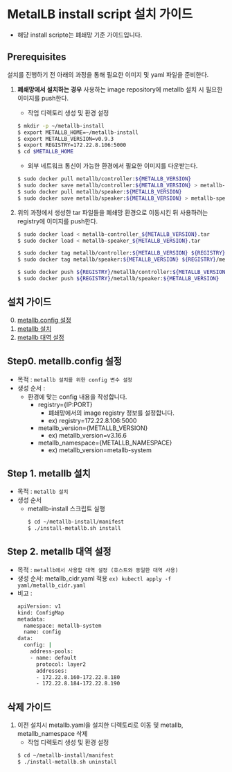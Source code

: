 
# MetalLB install script 설치 가이드
* 해당 install scripte는 폐쇄망 기준 가이드입니다.

## Prerequisites
설치를 진행하기 전 아래의 과정을 통해 필요한 이미지 및 yaml 파일을 준비한다.
1. **폐쇄망에서 설치하는 경우** 사용하는 image repository에 metallb 설치 시 필요한 이미지를 push한다. 

    * 작업 디렉토리 생성 및 환경 설정
    ```bash
    $ mkdir -p ~/metallb-install
    $ export METALLB_HOME=~/metallb-install
    $ export METALLB_VERSION=v0.9.3
    $ export REGISTRY=172.22.8.106:5000
    $ cd $METALLB_HOME
    ```

    * 외부 네트워크 통신이 가능한 환경에서 필요한 이미지를 다운받는다.
    ```bash
    $ sudo docker pull metallb/controller:${METALLB_VERSION}
    $ sudo docker save metallb/controller:${METALLB_VERSION} > metallb-controller_${METALLB_VERSION}.tar
    $ sudo docker pull metallb/speaker:${METALLB_VERSION}
    $ sudo docker save metallb/speaker:${METALLB_VERSION} > metallb-speaker_${METALLB_VERSION}.tar
    ```

2. 위의 과정에서 생성한 tar 파일들을 폐쇄망 환경으로 이동시킨 뒤 사용하려는 registry에 이미지를 push한다.
    ```bash
    $ sudo docker load < metallb-controller_${METALLB_VERSION}.tar
    $ sudo docker load < metallb-speaker_${METALLB_VERSION}.tar

    $ sudo docker tag metallb/controller:${METALLB_VERSION} ${REGISTRY}/metallb/controller:${METALLB_VERSION}
    $ sudo docker tag metallb/speaker:${METALLB_VERSION} ${REGISTRY}/metallb/speaker:${METALLB_VERSION}

    $ sudo docker push ${REGISTRY}/metallb/controller:${METALLB_VERSION}
    $ sudo docker push ${REGISTRY}/metallb/speaker:${METALLB_VERSION}
    ```

## 설치 가이드
0. [metallb.config 설정](#step0 "step0")
1. [metallb 설치](#step1 "step1")
2. [metallb 대역 설정](#step2 "step2")

<h2 id="step0"> Step0. metallb.config 설정 </h2>

* 목적 : `metallb 설치를 위한 config 변수 설정`
* 생성 순서 : 
    * 환경에 맞는 config 내용을 작성합니다.
        * registry={IP:PORT}
            * 폐쇄망에서의 image registry 정보를 설정합니다.
            * ex) registry=172.22.8.106:5000
        * metallb_version={METALLB_VERSION}
            * ex) metallb_version=v3.16.6
        * metallb_namespace={METALLB_NAMESPACE}
            * ex) metallb_version=metallb-system

<h2 id="step1"> Step 1. metallb 설치 </h2>

* 목적 : `metallb 설치`
* 생성 순서
    * metallb-install 스크립트 실행
        ```bash
        $ cd ~/metallb-install/manifest
        $ ./install-metallb.sh install
        ```

<h2 id="step2"> Step 2. metallb 대역 설정 </h2>

* 목적 : `metallb에서 사용할 대역 설정 (호스트와 동일한 대역 사용)`
* 생성 순서: metallb_cidr.yaml 적용  `ex) kubectl apply -f yaml/metallb_cidr.yaml`
* 비고 :
    ```bash
    apiVersion: v1
    kind: ConfigMap
    metadata:
      namespace: metallb-system
      name: config
    data:
      config: |
        address-pools:
        - name: default
          protocol: layer2
          addresses:
          - 172.22.8.160-172.22.8.180
          - 172.22.8.184-172.22.8.190
    ```
    
## 삭제 가이드
1. 이전 설치시 metallb.yaml을 설치한 디렉토리로 이동 및 metallb, metallb_namespace 삭제
    * 작업 디렉토리 생성 및 환경 설정
    ```bash
    $ cd ~/metallb-install/manifest
    $ ./install-metallb.sh uninstall
    ```

